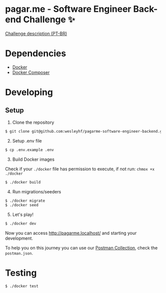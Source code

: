 # pagar.me - Software Engineer Back-end Challenge :sparkles:

<a href="https://github.com/pagarme/vagas/tree/master/desafios/software-engineer-backend" target="_blank">Challenge description (PT-BR)</a>

# Dependencies

- <a href="https://docs.docker.com/install/" target="_blank">Docker</a>
- <a href="https://docs.docker.com/compose/install/" target="_blank">Docker Composer</a>

# Developing

## Setup

1. Clone the repository

```sh
$ git clone git@github.com:wesleyhf/pagarme-software-engineer-backend.git
```

2. Setup .env file

```sh
$ cp .env.example .env
```

3. Build Docker images

Check if your `./docker` file has permission to execute, if not run: `chmox +x ./docker`

```sh
$ ./docker build
```

4. Run migrations/seeders

```sh
$ ./docker migrate
$ ./docker seed
```

5. Let's play!

```sh
$ ./docker dev
```

Now you can access http://pagarme.localhost/ and starting your development.

To help you on this journey you can use our [Postman Collection](https://learning.getpostman.com/docs/postman/collections/intro-to-collections/), check the `postman.json`.

# Testing

```sh
$ ./docker test
```